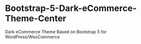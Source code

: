 # Bootstrap-5-Dark-eCommerce-Theme-Center
Dark eCommerce Theme Based on Bootstrap 5 for WordPress/WooCommerce

